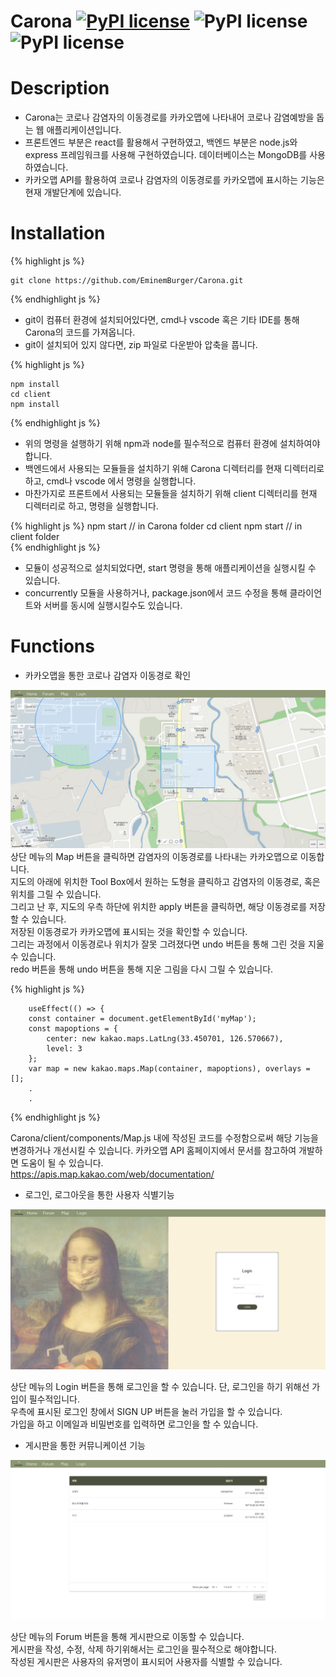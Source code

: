 # Carona [![PyPI license](https://img.shields.io/pypi/l/ansicolortags.svg)](https://pypi.python.org/pypi/ansicolortags/) ![PyPI license](https://img.shields.io/badge/npm-6.14.8-green) ![PyPI license](https://img.shields.io/badge/node-14.7.0-green)

# Description
* Carona는 코로나 감염자의 이동경로를 카카오맵에 나타내어 코로나 감염예방을 돕는 웹 애플리케이션입니다.
* 프론트엔드 부분은 react를 활용해서 구현하였고, 백엔드 부분은 node.js와 express 프레임워크를 사용해 구현하였습니다. 데이터베이스는 MongoDB를 사용하였습니다.
* 카카오맵 API를 활용하여 코로나 감염자의 이동경로를 카카오맵에 표시하는 기능은 현재 개발단계에 있습니다.

# Installation
{% highlight js %}

    git clone https://github.com/EminemBurger/Carona.git

{% endhighlight js %}

* git이 컴퓨터 환경에 설치되어있다면, cmd나 vscode 혹은 기타 IDE를 통해 Carona의 코드를 가져옵니다.
* git이 설치되어 있지 않다면, zip 파일로 다운받아 압축을 풉니다.

{% highlight js %}

    npm install
    cd client
    npm install

{% endhighlight js %}

* 위의 명령을 설행하기 위해 npm과 node를 필수적으로 컴퓨터 환경에 설치하여야 합니다.
* 백엔드에서 사용되는 모듈들을 설치하기 위해 Carona 디렉터리를 현재 디렉터리로 하고, cmd나 vscode 에서 명령을 실행합니다.
* 마찬가지로 프론트에서 사용되는 모듈들을 설치하기 위해 client 디렉터리를 현재 디렉터리로 하고, 명령을 실행합니다.

{% highlight js %}
    npm start // in Carona folder
    cd client
    npm start // in client folder  
{% endhighlight js %}

* 모듈이 성공적으로 설치되었다면, start 명령을 통해 애플리케이션을 실행시킬 수 있습니다.
* concurrently 모듈을 사용하거나, package.json에서 코드 수정을 통해 클라이언트와 서버를 동시에 실행시킬수도 있습니다.

# Functions

* 카카오맵을 통한 코로나 감염자 이동경로 확인


![image info](./readme/Map.JPG)  
상단 메뉴의 Map 버튼을 클릭하면 감염자의 이동경로를 나타내는 카카오맵으로 이동합니다.  
지도의 아래에 위치한 Tool Box에서 원하는 도형을 클릭하고 감염자의 이동경로, 혹은 위치를 그릴 수 있습니다.  
그리고 난 후, 지도의 우측 하단에 위치한 apply 버튼을 클릭하면, 해당 이동경로를 저장할 수 있습니다.  
저장된 이동경로가 카카오맵에 표시되는 것을 확인할 수 있습니다.  
그리는 과정에서 이동경로나 위치가 잘못 그려졌다면 undo 버튼을 통해 그린 것을 지울 수 있습니다.  
redo 버튼을 통해 undo 버튼을 통해 지운 그림을 다시 그릴 수 있습니다.


{% highlight js %}

        useEffect(() => {
        const container = document.getElementById('myMap');
		const mapoptions = {
			center: new kakao.maps.LatLng(33.450701, 126.570667),
			level: 3
		};
        var map = new kakao.maps.Map(container, mapoptions), overlays = [];
        .
        .

{% endhighlight js %}

Carona/client/components/Map.js 내에 작성된 코드를 수정함으로써 해당 기능을 변경하거나 개선시킬 수 있습니다. 카카오맵 API 홈페이지에서 문서를 참고하여 개발하면 도움이 될 수 있습니다.  
https://apis.map.kakao.com/web/documentation/ 




* 로그인, 로그아웃을 통한 사용자 식별기능  

![image info](./readme/Login.JPG)  

상단 메뉴의 Login 버튼을 통해 로그인을 할 수 있습니다. 단, 로그인을 하기 위해선 가입이 필수적입니다.  
우측에 표시된 로그인 창에서 SIGN UP 버튼을 눌러 가입을 할 수 있습니다.  
가입을 하고 이메일과 비밀번호를 입력하면 로그인을 할 수 있습니다.

* 게시판을 통한 커뮤니케이션 기능

![image info](./readme/board.JPG)  

상단 메뉴의 Forum 버튼을 통해 게시판으로 이동할 수 있습니다.  
게시판을 작성, 수정, 삭제 하기위해서는 로그인을 필수적으로 해야합니다.  
작성된 게시판은 사용자의 유저명이 표시되어 사용자를 식별할 수 있습니다.